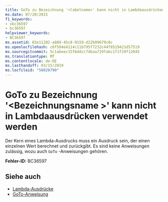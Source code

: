 ```yaml
---
title: GoTo zu Bezeichnung '<labelname>' kann nicht in Lambdaausdrücken verwendet werden
ms.date: 07/20/2015
f1_keywords:
- vbc36597
- bc36597
helpviewer_keywords:
- BC36597
ms.assetid: 83e11202-a889-45c8-9159-d22b99679c0c
ms.openlocfilehash: c6f594e4114c11b795f7232c44f8519421d57519
ms.sourcegitcommit: 5c1abeec15fbddcc7dbaa729fabc1f1f29f12045
ms.translationtype: MT
ms.contentlocale: de-DE
ms.lasthandoff: 03/15/2019
ms.locfileid: "58028790"
---
```

# <a name="goto-to-label-labelname-cannot-be-used-within-lambda-expressions"></a>GoTo zu Bezeichnung '\<Bezeichnungsname >' kann nicht in Lambdaausdrücken verwendet werden
Der Kern eines Lambda-Ausdrucks muss ein Ausdruck sein, der einen einzelnen Wert berechnet und zurückgibt. Es sind keine Anweisungen zulässig, wozu auch `GoTo` -Anweisungen gehören.  
  
 **Fehler-ID:** BC36597  
  
## <a name="see-also"></a>Siehe auch

- [Lambda-Ausdrücke](../../visual-basic/programming-guide/language-features/procedures/lambda-expressions.md)
- [GoTo-Anweisung](../../visual-basic/language-reference/statements/goto-statement.md)
